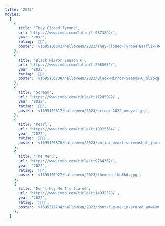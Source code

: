 ```yaml
---
title: '2023'
movies:
  [
    {
      title: 'They Cloned Tyrone',
      url: 'https://www.imdb.com/title/tt9873892/',
      year: '2023',
      rating: '🔪🔪',
      poster: 'v1695105643/halloween/2023/They-Cloned-Tyrone-Netflix-Review-1200x720_ky2nbk.jpg',
    },
    {
      title: 'Black Mirror Season 6',
      url: 'https://www.imdb.com/title/tt2085059/',
      year: '2023',
      rating: '🔪🔪',
      poster: 'v1695105738/halloween/2023/Black-Mirror-Season-6_ol2bxg.jpg',
    },
    {
      title: 'Scream',
      url: 'https://www.imdb.com/title/tt11245972/',
      year: '2022',
      rating: '🔪🔪',
      poster: 'v1695105817/halloween/2023/scream-2022_umuyzf.jpg',
    },
    {
      title: 'Pearl',
      url: 'https://www.imdb.com/title/tt18925334/',
      year: '2022',
      rating: '🔪🔪🔪',
      poster: 'v1695105876/halloween/2023/online_pearl-screenshot_jbpicj.jpg',
    },
    {
      title: 'The Menu',
      url: 'https://www.imdb.com/title/tt9764362/',
      year: '2022',
      rating: '🔪🔪',
      poster: 'v1695105927/halloween/2023/themenu_lkb5kd.jpg',
    },
    {
      title: "Don't Hug Me I'm Scared",
      url: 'https://www.imdb.com/title/tt14932528/',
      year: '2022',
      rating: '🔪🔪🔪',
      poster: 'v1695320784/halloween/2023/dont-hug-me-im-scared_aow49m.jpg',
    },
  ]
---
```

